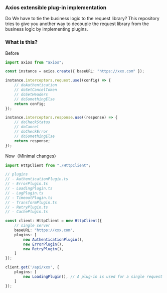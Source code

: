 ### Axios extensible plug-in implementation
Do We have to tie the business logic to the request library? This repository tries to give you another way to decouple the request library from the business logic by implementing plugins.

### What is this?
Before
```typescript
import axios from "axios";

const instance = axios.create({ baseURL: "https://xxx.com" });

instance.interceptors.request.use((config) => {
    // doAuthentication
    // doSetCancelToken
    // doSetHeaders
    // doSomethingElse
    return config;
});

instance.interceptors.response.use((response) => {
    // doCheckStatus
    // doCancel
    // doCheckError
    // doSomethingElse
    return response;
});
```

Now（Minimal changes）
```typescript
import HttpClient from "./HttpClient";

// plugins
// - AuthenticationPlugin.ts
// - ErrorPlugin.ts
// - LoadingPlugin.ts
// - LogPlugin.ts
// - TimeoutPlugin.ts
// - TransformPlugin.ts
// - RetryPlugin.ts
// - CachePlugin.ts

const client: HttpClient = new HttpClient({
    // single server
    baseURL: "https://xxx.com",
    plugins: [
        new AuthenticationPlugin(),
        new ErrorPlugin(),
        new RetryPlugin(),
    ]
});

client.get('/api/xxx', {
    plugins: [
        new LoadingPlugin(), // A plug-in is used for a single request
    ]
});
```
